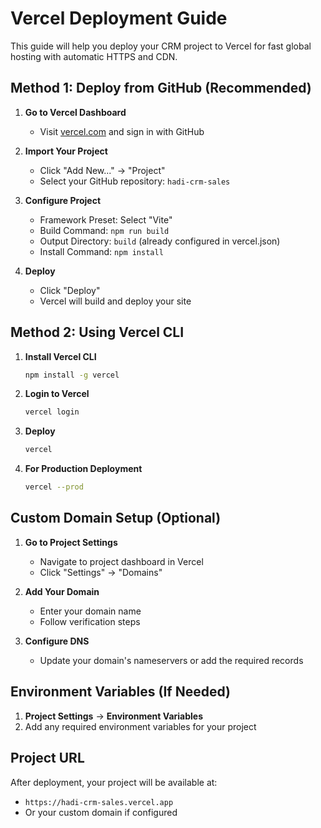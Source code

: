 # Vercel Deployment Guide

This guide will help you deploy your CRM project to Vercel for fast global hosting with automatic HTTPS and CDN.

## Method 1: Deploy from GitHub (Recommended)

1. **Go to Vercel Dashboard**
   - Visit [vercel.com](https://vercel.com) and sign in with GitHub

2. **Import Your Project**
   - Click "Add New..." → "Project"
   - Select your GitHub repository: `hadi-crm-sales`

3. **Configure Project**
   - Framework Preset: Select "Vite"
   - Build Command: `npm run build`
   - Output Directory: `build` (already configured in vercel.json)
   - Install Command: `npm install`

4. **Deploy**
   - Click "Deploy"
   - Vercel will build and deploy your site

## Method 2: Using Vercel CLI

1. **Install Vercel CLI**
   ```bash
   npm install -g vercel
   ```

2. **Login to Vercel**
   ```bash
   vercel login
   ```

3. **Deploy**
   ```bash
   vercel
   ```

4. **For Production Deployment**
   ```bash
   vercel --prod
   ```

## Custom Domain Setup (Optional)

1. **Go to Project Settings**
   - Navigate to project dashboard in Vercel
   - Click "Settings" → "Domains"

2. **Add Your Domain**
   - Enter your domain name
   - Follow verification steps

3. **Configure DNS**
   - Update your domain's nameservers or add the required records

## Environment Variables (If Needed)

1. **Project Settings** → **Environment Variables**
2. Add any required environment variables for your project

## Project URL

After deployment, your project will be available at:
- `https://hadi-crm-sales.vercel.app`
- Or your custom domain if configured
